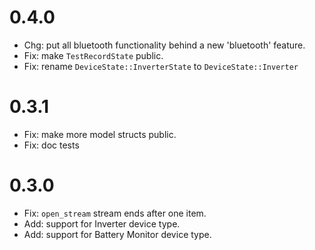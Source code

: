 # 0.4.0

- Chg: put all bluetooth functionality behind a new 'bluetooth' feature.
- Fix: make `TestRecordState` public.
- Fix: rename `DeviceState::InverterState` to `DeviceState::Inverter`

# 0.3.1

- Fix: make more model structs public.
- Fix: doc tests

# 0.3.0

- Fix: `open_stream` stream ends after one item.
- Add: support for Inverter device type.
- Add: support for Battery Monitor device type.